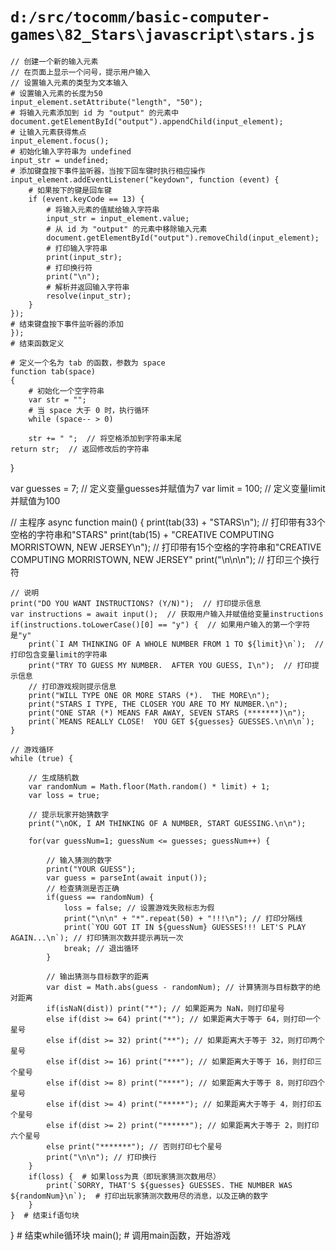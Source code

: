 # `d:/src/tocomm/basic-computer-games\82_Stars\javascript\stars.js`

```
// 创建一个新的输入元素
// 在页面上显示一个问号，提示用户输入
// 设置输入元素的类型为文本输入
# 设置输入元素的长度为50
input_element.setAttribute("length", "50");
# 将输入元素添加到 id 为 "output" 的元素中
document.getElementById("output").appendChild(input_element);
# 让输入元素获得焦点
input_element.focus();
# 初始化输入字符串为 undefined
input_str = undefined;
# 添加键盘按下事件监听器，当按下回车键时执行相应操作
input_element.addEventListener("keydown", function (event) {
    # 如果按下的键是回车键
    if (event.keyCode == 13) {
        # 将输入元素的值赋给输入字符串
        input_str = input_element.value;
        # 从 id 为 "output" 的元素中移除输入元素
        document.getElementById("output").removeChild(input_element);
        # 打印输入字符串
        print(input_str);
        # 打印换行符
        print("\n");
        # 解析并返回输入字符串
        resolve(input_str);
    }
});
# 结束键盘按下事件监听器的添加
});
# 结束函数定义

# 定义一个名为 tab 的函数，参数为 space
function tab(space)
{
    # 初始化一个空字符串
    var str = "";
    # 当 space 大于 0 时，执行循环
    while (space-- > 0)
```
        str += " ";  // 将空格添加到字符串末尾
    return str;  // 返回修改后的字符串
}

var guesses = 7;  // 定义变量guesses并赋值为7
var limit = 100;  // 定义变量limit并赋值为100

// 主程序
async function main()
{
    print(tab(33) + "STARS\n");  // 打印带有33个空格的字符串和"STARS"
    print(tab(15) + "CREATIVE COMPUTING  MORRISTOWN, NEW JERSEY\n");  // 打印带有15个空格的字符串和"CREATIVE COMPUTING  MORRISTOWN, NEW JERSEY"
    print("\n\n\n");  // 打印三个换行符

    // 说明
    print("DO YOU WANT INSTRUCTIONS? (Y/N)");  // 打印提示信息
    var instructions = await input();  // 获取用户输入并赋值给变量instructions
    if(instructions.toLowerCase()[0] == "y") {  // 如果用户输入的第一个字符是"y"
        print(`I AM THINKING OF A WHOLE NUMBER FROM 1 TO ${limit}\n`);  // 打印包含变量limit的字符串
        print("TRY TO GUESS MY NUMBER.  AFTER YOU GUESS, I\n");  // 打印提示信息
        // 打印游戏规则提示信息
        print("WILL TYPE ONE OR MORE STARS (*).  THE MORE\n");
        print("STARS I TYPE, THE CLOSER YOU ARE TO MY NUMBER.\n");
        print("ONE STAR (*) MEANS FAR AWAY, SEVEN STARS (*******)\n");
        print(`MEANS REALLY CLOSE!  YOU GET ${guesses} GUESSES.\n\n\n`);
    }

    // 游戏循环
    while (true) {

        // 生成随机数
        var randomNum = Math.floor(Math.random() * limit) + 1;
        var loss = true;

        // 提示玩家开始猜数字
        print("\nOK, I AM THINKING OF A NUMBER, START GUESSING.\n\n");

        for(var guessNum=1; guessNum <= guesses; guessNum++) {

            // 输入猜测的数字
            print("YOUR GUESS");
            var guess = parseInt(await input());
            // 检查猜测是否正确
            if(guess == randomNum) {
                loss = false; // 设置游戏失败标志为假
                print("\n\n" + "*".repeat(50) + "!!!\n"); // 打印分隔线
                print(`YOU GOT IT IN ${guessNum} GUESSES!!! LET'S PLAY AGAIN...\n`); // 打印猜测次数并提示再玩一次
                break; // 退出循环
            }

            // 输出猜测与目标数字的距离
            var dist = Math.abs(guess - randomNum); // 计算猜测与目标数字的绝对距离
            if(isNaN(dist)) print("*"); // 如果距离为 NaN，则打印星号
            else if(dist >= 64) print("*"); // 如果距离大于等于 64，则打印一个星号
            else if(dist >= 32) print("**"); // 如果距离大于等于 32，则打印两个星号
            else if(dist >= 16) print("***"); // 如果距离大于等于 16，则打印三个星号
            else if(dist >= 8) print("****"); // 如果距离大于等于 8，则打印四个星号
            else if(dist >= 4) print("*****"); // 如果距离大于等于 4，则打印五个星号
            else if(dist >= 2) print("******"); // 如果距离大于等于 2，则打印六个星号
            else print("*******"); // 否则打印七个星号
            print("\n\n"); // 打印换行
        }
        if(loss) {  # 如果loss为真（即玩家猜测次数用尽）
            print(`SORRY, THAT'S ${guesses} GUESSES. THE NUMBER WAS ${randomNum}\n`);  # 打印出玩家猜测次数用尽的消息，以及正确的数字
        }
    }  # 结束if语句块
}  # 结束while循环块
main();  # 调用main函数，开始游戏
```